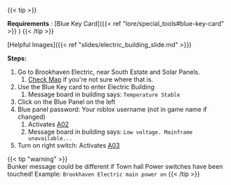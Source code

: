 ####

{{< tip >}}

**Requirements** : [Blue Key Card]({{< ref "lore/special_tools#blue-key-card" >}}  )
{{< /tip >}}

[Helpful Images]({{< ref "slides/electric_building_slide.md" >}})

**Steps:**

1. Go to Brookhaven Electric, near South Estate and Solar Panels.
	1. [Check Map](/images/map/map-bh-electric.svg) if you're not sure where that is.
2. Use the Blue Key card to enter Electric Building
	1. Message board in building says: `Temperature Stable`
3. Click on the Blue Panel on the left
4. Blue panel password: Your roblox username (not in game name if changed)
	1. Activates [A02](../../casebook/light_panel#a02)
	1. Message board in building says: `Low voltage. Mainframe unavailable...`
5. Turn on right switch: Activates [A03](../../casebook/light_panel#a03)

{{< tip "warning" >}}	
Bunker message could be different if Town hall Power switches have been touched!
Example: `Brookhaven Electric main power on`
{{< /tip >}}
